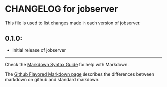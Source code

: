 # CHANGELOG for jobserver

This file is used to list changes made in each version of jobserver.

## 0.1.0:

* Initial release of jobserver

- - -
Check the [Markdown Syntax Guide](http://daringfireball.net/projects/markdown/syntax) for help with Markdown.

The [Github Flavored Markdown page](http://github.github.com/github-flavored-markdown/) describes the differences between markdown on github and standard markdown.
